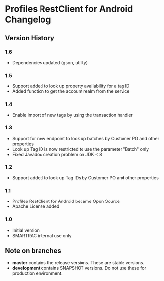 # Profiles RestClient for Android Changelog

## Version History

### 1.6
 - Dependencies updated (gson, utility)

### 1.5

 - Support added to look up property availability for a tag ID
 - Added function to get the account realm from the service

### 1.4

 - Enable import of new tags by using the transaction handler

### 1.3

 - Support for new endpoint to look up batches by Customer PO and other properties
 - Look up Tag ID is now restricted to use the parameter "Batch" only
 - Fixed Javadoc creation problem on JDK < 8

### 1.2

 - Support added to look up Tag IDs by Customer PO and other properties

### 1.1

 - Profiles RestClient for Android became Open Source
 - Apache License added

### 1.0

 - Initial version
 - SMARTRAC internal use only

## Note on branches

 - **master** contains the release versions. These are stable versions.
 - **development** contains SNAPSHOT versions. Do not use these for production environment. 
